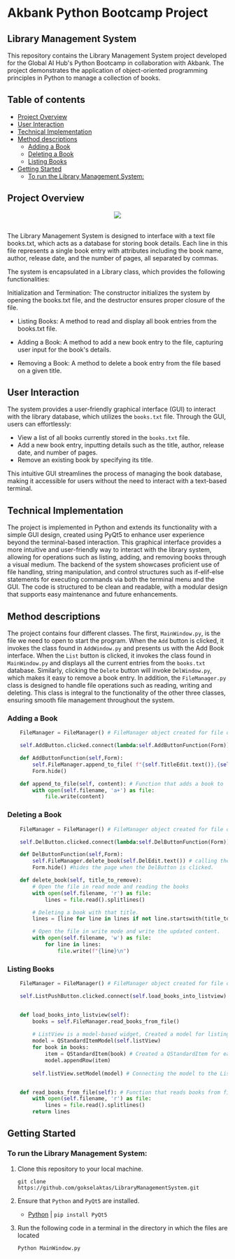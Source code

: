 
# Akbank Python Bootcamp Project
## Library Management System

This repository contains the Library Management System project developed for the Global AI Hub's Python Bootcamp in collaboration with Akbank. The project demonstrates the application of object-oriented programming principles in Python to manage a collection of books.

## Table of contents
  - [Project Overview](#project-overview)
  - [User Interaction](#user-interaction)
  - [Technical Implementation](#technical-implementation)
  - [Method descriptions](#method-descriptions)
    - [Adding a Book](#adding-a-book)
    - [Deleting a Book](#deleting-a-book)
    - [Listing Books](#listing-books)
  - [Getting Started](#getting-started)
    - [To run the Library Management System:](#to-run-the-library-management-system)

## Project Overview
<div align="center" style="text-align: center" >
<img src="https://github.com/gokselaktas/LibraryManagementSystem/assets/33264492/cd9d3953-a028-4e0b-a024-7517b368c7d9">
</div>
<br>


The Library Management System is designed to interface with a text file books.txt, which acts as a database for storing book details. Each line in this file represents a single book entry with attributes including the book name, author, release date, and the number of pages, all separated by commas.

The system is encapsulated in a Library class, which provides the following functionalities:

Initialization and Termination: The constructor initializes the system by opening the books.txt file, and the destructor ensures proper closure of the file.

 - Listing Books: A method to read and display all book entries from the books.txt file.

 - Adding a Book: A method to add a new book entry to the file, capturing user input for the book's details.

 - Removing a Book: A method to delete a book entry from the file based on a given title.

## User Interaction

The system provides a user-friendly graphical interface (GUI) to interact with the library database, which utilizes the `books.txt` file. Through the GUI, users can effortlessly:

- View a list of all books currently stored in the `books.txt` file.
- Add a new book entry, inputting details such as the title, author, release date, and number of pages.
- Remove an existing book by specifying its title.

This intuitive GUI streamlines the process of managing the book database, making it accessible for users without the need to interact with a text-based terminal.


## Technical Implementation

The project is implemented in Python and extends its functionality with a simple GUI design, created using PyQt5 to enhance user experience beyond the terminal-based interaction. This graphical interface provides a more intuitive and user-friendly way to interact with the library system, allowing for operations such as listing, adding, and removing books through a visual medium. The backend of the system showcases proficient use of file handling, string manipulation, and control structures such as if-elif-else statements for executing commands via both the terminal menu and the GUI. The code is structured to be clean and readable, with a modular design that supports easy maintenance and future enhancements.

## Method descriptions

The project contains four different classes. The first, `MainWindow.py`, is the file we need to open to start the program. When the `Add` button is clicked, it invokes the class found in `AddWindow.py` and presents us with the Add Book interface. When the `List` button is clicked, it invokes the class found in `MainWindow.py` and displays all the current entries from the `books.txt` database. Similarly, clicking the `Delete` button will invoke `DelWindow.py`, which makes it easy to remove a book entry. In addition, the `FileManager.py` class is designed to handle file operations such as reading, writing and deleting. This class is integral to the functionality of the other three classes, ensuring smooth file management throughout the system. 

### Adding a Book
  
```python
    FileManager = FileManager() # FileManager object created for file operations
```
```python
    self.AddButton.clicked.connect(lambda:self.AddButtonFunction(Form)) # when the AddButton clicked
```
```python
    def AddButtonFunction(self,Form):
        self.FileManager.append_to_file( f"{self.TitleEdit.text()},{self.AuthorEdit.text()},{self.YearEdit.text()},{self.PageEdit.text()}\n") # calling the append_to_file method
        Form.hide()
```
```python
    def append_to_file(self, content): # Function that adds a book to 'Books.txt'
        with open(self.filename, 'a+') as file:
            file.write(content)
```

### Deleting a Book

```python
    FileManager = FileManager() # FileManager object created for file operations
```
```python
    self.DelButton.clicked.connect(lambda:self.DelButtonFunction(Form)) # when the DelButton clicked
```
```python
    def DelButtonFunction(self,Form):
        self.FileManager.delete_book(self.DelEdit.text()) # calling the delete_book method
        Form.hide() #hides the page when the DelButton is clicked.
```
```python
    def delete_book(self, title_to_remove):
        # Open the file in read mode and reading the books
        with open(self.filename, 'r') as file:
            lines = file.read().splitlines()

        # Deleting a book with that title.
        lines = [line for line in lines if not line.startswith(title_to_remove)]

        # Open the file in write mode and write the updated content.
        with open(self.filename, 'w') as file:
            for line in lines:
                file.write(f"{line}\n")
```

### Listing Books
  
```python
    FileManager = FileManager() # FileManager object created for file operation
```
```python
    self.ListPushButton.clicked.connect(self.load_books_into_listview)
```

```python

    def load_books_into_listview(self):
        books = self.FileManager.read_books_from_file()
        
        # ListView is a model-based widget, Created a model for listing books
        model = QStandardItemModel(self.listView)
        for book in books:
            item = QStandardItem(book) # Created a QStandardItem for each book and added it to model
            model.appendRow(item)
        
        self.listView.setModel(model) # Connecting the model to the ListView
```
```python

    def read_books_from_file(self): # Function that reads books from file
        with open(self.filename, 'r') as file:
            lines = file.read().splitlines()
        return lines

```



## Getting Started

### To run the Library Management System:

1. Clone this repository to your local machine.

   ``` git clone https://github.com/gokselaktas/LibraryManagementSystem.git ```

2. Ensure that `Python` and `PyQt5` are installed.
   - [Python](https://www.python.org/downloads/) | 
   ``` pip install PyQt5 ```
   

3. Run the following code in a terminal in the directory in which the files are located

    ``` Python MainWindow.py ```
